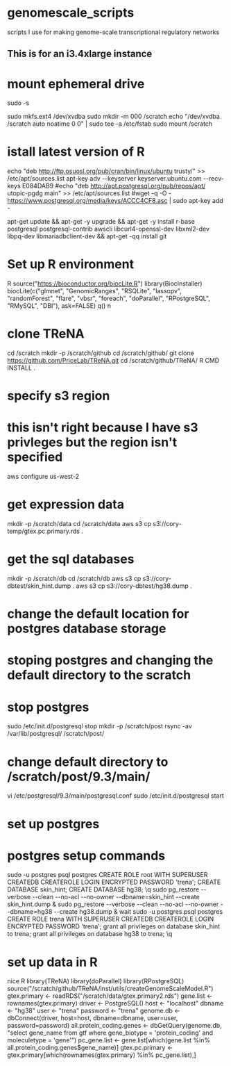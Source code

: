 # genomescale_scripts
scripts I use for making genome-scale transcriptional regulatory networks
## This is for an i3.4xlarge instance

# mount ephemeral drive
sudo -s

sudo mkfs.ext4 /dev/xvdba
sudo mkdir -m 000 /scratch 
echo "/dev/xvdba /scratch auto noatime 0 0" | sudo tee -a /etc/fstab
sudo mount /scratch

# istall latest version of R
echo "deb http://ftp.osuosl.org/pub/cran/bin/linux/ubuntu trusty/" >> /etc/apt/sources.list
apt-key adv --keyserver keyserver.ubuntu.com --recv-keys E084DAB9
#echo "deb http://apt.postgresql.org/pub/repos/apt/ utopic-pgdg main" >> /etc/apt/sources.list
#wget -q -O - https://www.postgresql.org/media/keys/ACCC4CF8.asc | sudo apt-key add -

apt-get update && apt-get -y upgrade && apt-get -y install r-base postgresql postgresql-contrib awscli libcurl4-openssl-dev libxml2-dev libpq-dev libmariadbclient-dev && apt-get -qq install git

# Set up R environment
R
source("https://bioconductor.org/biocLite.R")
library(BiocInstaller)
biocLite(c("glmnet", "GenomicRanges", "RSQLite", "lassopv", "randomForest", "flare", "vbsr", "foreach", "doParallel", "RPostgreSQL", "RMySQL", "DBI"), ask=FALSE)
q()
n

# clone TReNA
cd /scratch
mkdir -p /scratch/github
cd /scratch/github/
git clone https://github.com/PriceLab/TReNA.git
cd /scratch/github/TReNA/
R CMD INSTALL .

# specify s3 region 
# this isn't right because I have s3 privleges but the region isn't specified
aws configure
us-west-2
# get expression data
mkdir -p /scratch/data
cd /scratch/data
aws s3 cp s3://cory-temp/gtex.pc.primary.rds .

# get the sql databases
mkdir -p /scratch/db
cd /scratch/db
aws s3 cp s3://cory-dbtest/skin_hint.dump .
aws s3 cp s3://cory-dbtest/hg38.dump .

# change the default location for postgres database storage
# stoping postgres and changing the default directory to the scratch
# stop postgres
sudo /etc/init.d/postgresql stop
mkdir -p /scratch/post
rsync -av /var/lib/postgresql/ /scratch/post/
# change default directory to /scratch/post/9.3/main/
vi /etc/postgresql/9.3/main/postgresql.conf
sudo /etc/init.d/postgresql start

# set up postgres
# postgres setup commands
sudo -u postgres psql postgres
CREATE ROLE root WITH SUPERUSER CREATEDB CREATEROLE LOGIN ENCRYPTED PASSWORD 'trena';
CREATE DATABASE skin_hint;
CREATE DATABASE hg38;
\q
sudo pg_restore --verbose --clean --no-acl --no-owner --dbname=skin_hint --create skin_hint.dump &
sudo pg_restore --verbose --clean --no-acl --no-owner --dbname=hg38 --create hg38.dump &
wait
sudo -u postgres psql postgres
CREATE ROLE trena WITH SUPERUSER CREATEDB CREATEROLE LOGIN ENCRYPTED PASSWORD 'trena';
grant all privileges on database skin_hint to trena;
grant all privileges on database hg38 to trena;
\q

# set up data in R
nice R
library(TReNA)
library(doParallel)
library(RPostgreSQL)
source("/scratch/github/TReNA/inst/utils/createGenomeScaleModel.R")
gtex.primary <- readRDS("/scratch/data/gtex.primary2.rds")
gene.list <- rownames(gtex.primary)
driver <- PostgreSQL()
host <- "localhost"
dbname <- "hg38"
user <- "trena"
password <- "trena"
genome.db <- dbConnect(driver, host=host, dbname=dbname, user=user, password=password)
all.protein_coding.genes <- dbGetQuery(genome.db, "select gene_name from gtf where gene_biotype = 'protein_coding' and moleculetype = 'gene'")
pc_gene.list <- gene.list[which(gene.list %in% all.protein_coding.genes$gene_name)]
gtex.pc.primary <- gtex.primary[which(rownames(gtex.primary) %in% pc_gene.list),]









